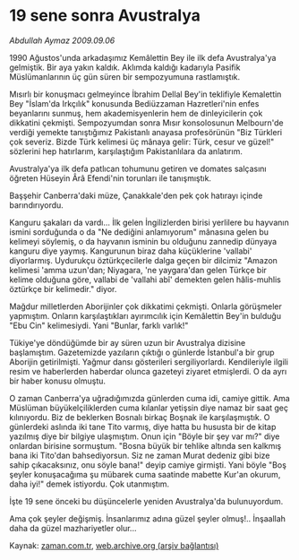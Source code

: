 # 19 sene sonra Avustralya

*Abdullah Aymaz 2009.09.06*

<tr><td class="metin" colspan="2" style="padding-top: 20px; padding-left: 5px; padding-right: 10px;">1990 Ağustos'unda arkadaşımız Kemâlettin Bey ile ilk defa Avustralya'ya gelmiştik. Bir aya yakın kaldık. Aklımda kaldığı kadarıyla Pasifik Müslümanlarının üç gün süren bir sempozyumuna rastlamıştık.</td></tr><tr><td class="metin" colspan="2" style="padding-top: 20px; padding-left: 5px; padding-right: 10px;"><p> Mısırlı bir konuşmacı gelmeyince İbrahim Dellal Bey'in teklifiyle Kemalettin Bey "İslam'da Irkçılık" konusunda Bediüzzaman Hazretleri'nin enfes beyanlarını sunmuş, hem akademisyenlerin hem de dinleyicilerin çok dikkatini çekmişti. Sempozyumdan sonra Mısır konsolosunun Melbourn'de verdiği yemekte tanıştığımız Pakistanlı anayasa profesörünün "Biz Türkleri çok severiz. Bizde Türk kelimesi üç mânaya gelir: Türk, cesur ve güzel!" sözlerini hep hatırlarım, karşılaştığım Pakistanlılara da anlatırım.
<p>Avustralya'ya ilk defa patlıcan tohumunu getiren ve domates salçasını öğreten Hüseyin Ârâ Efendi'nin torunları ile tanışmıştık.
<p>Başşehir Canberra'daki müze, Çanakkale'den pek çok hatırayı içinde barındırıyordu.
<p>Kanguru şakaları da vardı... İlk gelen İngilizlerden birisi yerlilere bu hayvanın ismini sorduğunda o da "Ne dediğini anlamıyorum" mânasına gelen bu kelimeyi söylemiş, o da hayvanın isminin bu olduğunu zannedip dünyaya kanguru diye yaymış. Kangurunun biraz daha küçüklerine 'vallabi' diyorlarmış. Uydurukçu öztürkçecilerle dalga geçen bir dilcimiz "Amazon kelimesi 'amma uzun'dan; Niyagara, 'ne yaygara'dan gelen Türkçe bir kelime olduğuna göre, vallabi de 'vallahi abî' demekten gelen hâlis-muhlis öztürkçe bir kelimedir." diyor.
<p>Mağdur milletlerden Aborijinler çok dikkatimi çekmişti. Onlarla görüşmeler yapmıştım. Onların karşılaştıkları ayırımcılık için Kemâlettin Bey'in bulduğu "Ebu Cin" kelimesiydi. Yani "Bunlar, farklı varlık!"
<p>Tükiye'ye döndüğümde bir ay süren uzun bir Avustralya dizisine başlamıştım. Gazetemizde yazıların çıktığı o günlerde İstanbul'a bir grup Aborijin getirilmişti. Yağmur dansı gösterileri sergiliyorlardı. Kendileriyle ilgili resim ve haberlerden haberdar olunca gazeteyi ziyaret etmişlerdi. O da ayrı bir haber konusu olmuştu.
<p>O zaman Canberra'ya uğradığımızda günlerden cuma idi, camiye gittik. Ama Müslüman büyükelçiliklerden cuma kılanlar yetişsin diye namaz bir saat geç kılınıyordu. Biz de beklerken Bosnalı birkaç Boşnak ile karşılaşmıştık. O günlerdeki aslında iki tane Tito varmış, diye hatta bu hususta bir de kitap yazılmış diye bir bilgiye ulaşmıştım. Onun için "Böyle bir şey var mı?" diye onlardan birisine sormuştum. "Bosna büyük bir tehlike altında sen kalkmış bana iki Tito'dan bahsediyorsun. Siz ne zaman Murat dedeniz gibi bize sahip çıkacaksınız, onu söyle bana!" deyip camiye girmişti. Yani böyle "Boş şeyler konuşacağıma şu mübarek cuma saatinde mabette Kur'an okurum, daha iyi!" demek istiyordu. Çok utanmıştım.
<p>İşte 19 sene önceki bu düşüncelerle yeniden Avustralya'da bulunuyordum.
<p>Ama çok şeyler değişmiş. İnsanlarımız adına güzel şeyler olmuş!.. İnşaallah daha da güzel mazhariyetler olur... <br/></p></p></p></p></p></p></p></p></p></td></tr>

Kaynak: [zaman.com.tr](http://zaman.com.tr/yazar.do?yazino=888960), [web.archive.org (arşiv bağlantısı)](http://web.archive.org/web/20090912063008/http://www.zaman.com.tr:80/yazar.do?yazino=888960)
